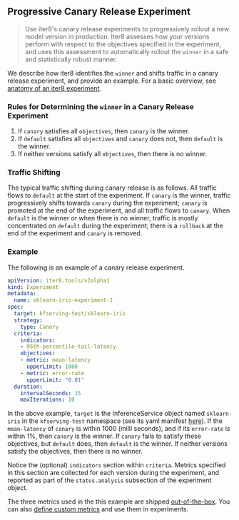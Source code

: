 ## Progressive Canary Release Experiment
> Use iter8's canary release experiments to progressively rollout a new model version in production. Iter8 assesses how your versions perform with respect to the objectives specified in the experiment, and uses this assessment to automatically rollout the `winner` in a safe and statistically robust manner.

We describe how iter8 identifies the `winner` and shifts traffic in a canary release experiment, and provide an example. For a basic overview, see [anatomy of an iter8 experiment](experimentanatomy.md).

### Rules for Determining the `winner` in a Canary Release Experiment
1. If `canary` satisfies all `objectives`, then `canary` is the winner.
2. If `default` satisfies all `objectives` and `canary` does not, then `default` is the winner.
3. If neither versions satisfy all `objectives`, then there is no winner.

### Traffic Shifting
The typical traffic shifting during canary release is as follows. All traffic flows to `default` at the start of the experiment. If `canary` is the winner, traffic progressively shifts towards `canary` during the experiment; `canary` is promoted at the end of the experiment, and all traffic flows to `canary`. When `default` is the winner or when there is no winner, traffic is mostly concentrated on `default` during the experiment; there is a `rollback` at the end of the experiment and `canary` is removed.

### Example
The following is an example of a canary release experiment.

```yaml
apiVersion: iter8.tools/v2alpha1
kind: Experiment
metadata:
  name: sklearn-iris-experiment-1
spec:
  target: kfserving-test/sklearn-iris
  strategy:
    type: Canary
  criteria:
    indicators:
    - 95th-percentile-tail-latency
    objectives:
    - metric: mean-latency
      upperLimit: 1000
    - metric: error-rate
      upperLimit: "0.01"
  duration:
    intervalSeconds: 15
    maxIterations: 10
```

In the above example, `target` is the InferenceService object named `sklearn-iris` in the `kfserving-test` namespace (see its yaml manifest [here](../samples/common/sklearn-iris.yaml)). If the `mean-latency` of `canary` is within 1000 (milli seconds), and if its `error-rate` is within 1%, then `canary` is the winner. If `canary` fails to satisfy these objectives, but `default` does, then `default` is the winner. If neither versions satisfy the objectives, then there is no winner.

Notice the (optional) `indicators` section within `criteria`. Metrics specified in this section are collected for each version during the experiment, and reported as part of the `status.analysis` subsection of the experiment object.

The three metrics used in the this example are shipped [out-of-the-box](metrics_ootb.md). You can also [define custom metrics](metrics_custom.md) and use them in experiments.